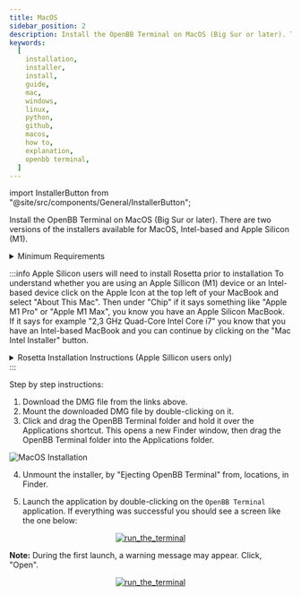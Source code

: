 ```yaml
---
title: MacOS
sidebar_position: 2
description: Install the OpenBB Terminal on MacOS (Big Sur or later). There are two versions of the installers available for MacOS, Intel-based and Apple Silicon (M1).
keywords:
  [
    installation,
    installer,
    install,
    guide,
    mac,
    windows,
    linux,
    python,
    github,
    macos,
    how to,
    explanation,
    openbb terminal,
  ]
---
```

import InstallerButton from "@site/src/components/General/InstallerButton";

Install the OpenBB Terminal on MacOS (Big Sur or later). There are two versions of the installers available for MacOS, Intel-based and Apple Silicon (M1). 

<p>
<InstallerButton href="https://github.com/OpenBB-finance/OpenBBTerminal/releases/download/v2.5.1/x86.64.MacOS.OpenBB.Terminal.v2.5.1.dmg" label="Mac Intel Installer" />  <InstallerButton href="https://github.com/OpenBB-finance/OpenBBTerminal/releases/download/v2.5.1/ARM64.MacOS.OpenBB.Terminal.v2.5.1.dmg" label="Mac M1 Installer" />
</p>


<details><summary>Minimum Requirements</summary>

- MacOS Monterey or newer
- Modern CPU (Intel processor made in the last 5 years or Apple Silicon chip)
- At least 4GB of RAM
- At least 5GB of free storage
- Internet connection (cable or 4G mobile)

</details>

:::info Apple Silicon users will need to install Rosetta prior to installation
To understand whether you are using an Apple Sillicon (M1) device or an Intel-based device click on the Apple Icon at the top left of your MacBook and select "About This Mac". Then under "Chip" if it says something like "Apple M1 Pro" or "Apple M1 Max", you know you have an Apple Silicon MacBook. If it says for example "2,3 GHz Quad-Core Intel Core i7" you know that you have an Intel-based MacBook and you can continue by clicking on the "Mac Intel Installer" button.

<details><summary>Rosetta Installation Instructions (Apple Sillicon users only)</summary>

1. Press ⌘ (Command) + SPACE to open spotlight search, and type `Terminal` and hit Return (⏎).
2. Copy and paste the following code in the Terminal and hit ENTER (⏎):
```console
softwareupdate --install-rosetta
```
3. This will start up the Rosetta installation process and you will receive a message regarding the Licence Agreement. Type `A` and hit Return (⏎).
4. After the installation process has finished, you can proceed to the "Mac M1 Installer" button.

</details>
:::

Step by step instructions:

1. Download the DMG file from the links above.
2.  Mount the downloaded DMG file by double-clicking on it.
3. Click and drag the OpenBB Terminal folder and hold it over the Applications shortcut. This opens a new Finder window, then drag the OpenBB Terminal folder into the Applications folder.

![MacOS Installation](https://user-images.githubusercontent.com/11668535/173027899-9b25ae4f-1eef-462c-9dc9-86086e9cf197.png)

4. Unmount the installer, by "Ejecting OpenBB Terminal" from, locations, in Finder.

5. Launch the application by double-clicking on the `OpenBB Terminal` application. If everything was successful you should see a screen like the one below:

<p align="center"><a target="_blank" href="https://user-images.githubusercontent.com/46355364/223194653-a21966e2-cd55-44da-95eb-7c66811f629b.png"><img alt="run_the_terminal" src="https://user-images.githubusercontent.com/46355364/223194653-a21966e2-cd55-44da-95eb-7c66811f629b.png"></img></a></p>

**Note:** During the first launch, a warning message may appear. Click, "Open".

<p align="center"><a target="_blank" href="https://user-images.githubusercontent.com/85772166/220201620-1c42bbd4-7509-41fc-8df8-389f34fde58a.png"><img alt="run_the_terminal" src="https://user-images.githubusercontent.com/85772166/220201620-1c42bbd4-7509-41fc-8df8-389f34fde58a.png"></img></a></p>